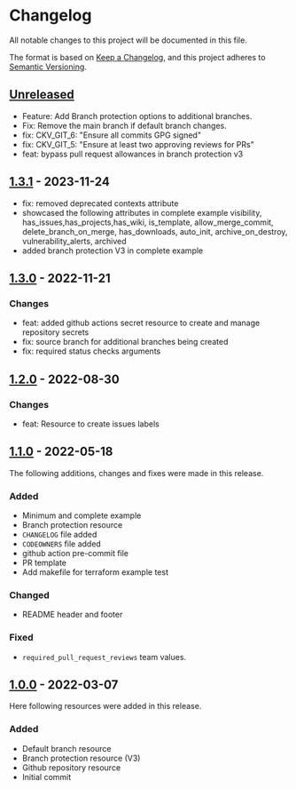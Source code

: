 # Changelog
All notable changes to this project will be documented in this file.

The format is based on [Keep a Changelog](https://keepachangelog.com/en/1.0.0/),
and this project adheres to [Semantic Versioning](https://semver.org/spec/v2.0.0.html).

## [Unreleased]
- Feature: Add Branch protection options to additional branches.
- Fix: Remove the main branch if default branch changes.
- fix: CKV_GIT_6: "Ensure all commits GPG signed"
- fix: CKV_GIT_5: "Ensure at least two approving reviews for PRs"
- feat: bypass pull request allowances in branch protection v3

## [1.3.1] - 2023-11-24
- fix: removed deprecated contexts attribute
- showcased the following attributes in complete example visibility, has_issues,has_projects,has_wiki, is_template, allow_merge_commit, delete_branch_on_merge, has_downloads, auto_init, archive_on_destroy, vulnerability_alerts, archived
- added branch protection V3 in complete example

## [1.3.0] - 2022-11-21
### Changes
- feat: added github actions secret resource to create and manage repository secrets
- fix: source branch for additional branches being created
- fix: required status checks arguments

## [1.2.0] - 2022-08-30
### Changes
- feat: Resource to create issues labels

## [1.1.0] - 2022-05-18
The following  additions, changes and fixes were made in this release.

### Added
- Minimum and complete example
- Branch protection resource
- `CHANGELOG` file added
- `CODEOWNERS` file added
- github action pre-commit file
- PR template
- Add makefile for terraform example test

### Changed
- README header and footer

### Fixed
- `required_pull_request_reviews` team values.

## [1.0.0] - 2022-03-07
Here following resources were added in this release.

### Added
- Default branch resource
- Branch protection resource (V3)
- Github repository resource
- Initial commit

[Unreleased]: https://github.com/boldlink/terraform-github-repository/1.3.1...HEAD

[1.3.1]: https://github.com/boldlink/terraform-github-repository/releases/tag/1.3.1
[1.3.0]: https://github.com/boldlink/terraform-github-repository/releases/tag/1.3.0
[1.2.0]: https://github.com/boldlink/terraform-github-repository/releases/tag/1.2.0
[1.1.0]: https://github.com/boldlink/terraform-github-repository/releases/tag/1.1.0
[1.0.0]: https://github.com/boldlink/terraform-github-repository/releases/tag/1.0.0
